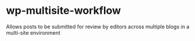 wp-multisite-workflow
=====================

Allows posts to be submitted for review by editors across multiple blogs in a multi-site environment
